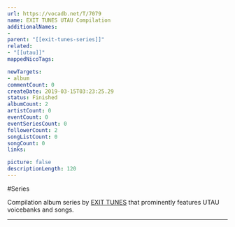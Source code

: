 ```yaml
---
url: https://vocadb.net/T/7079
name: EXIT TUNES UTAU Compilation
additionalNames: 
- 
parent: "[[exit-tunes-series]]"
related:
- "[[utau]]"
mappedNicoTags:

newTargets:
- album
commentCount: 0
createDate: 2019-03-15T03:23:25.29
status: Finished
albumCount: 2
artistCount: 0
eventCount: 0
eventSeriesCount: 0
followerCount: 2
songListCount: 0
songCount: 0
links: 

picture: false
descriptionLength: 120
---
```


#Series

Compilation album series by [EXIT TUNES](https://vocadb.net/Ar/107) that prominently features UTAU voicebanks and songs.

---

